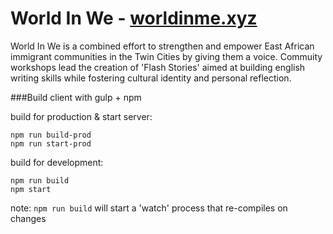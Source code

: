 # World In We - [worldinme.xyz](http://worldinme.xyz/)
World In We is a combined effort to strengthen and empower East African immigrant communities in the Twin Cities by giving them a voice. Commuity workshops lead the creation of 'Flash Stories' aimed at building english writing skills while fostering cultural identity and personal reflection.

###Build client with gulp + npm

build for production & start server:

```
npm run build-prod
npm run start-prod

```

build for development:

```
npm run build
npm start

```
note: `npm run build` will start a 'watch' process that re-compiles on changes